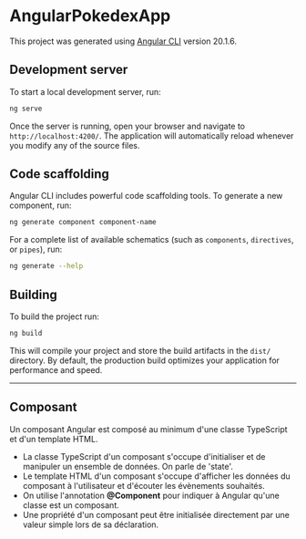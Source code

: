 # AngularPokedexApp

This project was generated using [Angular CLI](https://github.com/angular/angular-cli) version 20.1.6.

## Development server

To start a local development server, run:

```bash
ng serve
```

Once the server is running, open your browser and navigate to `http://localhost:4200/`. The application will automatically reload whenever you modify any of the source files.

## Code scaffolding

Angular CLI includes powerful code scaffolding tools. To generate a new component, run:

```bash
ng generate component component-name
```

For a complete list of available schematics (such as `components`, `directives`, or `pipes`), run:

```bash
ng generate --help
```

## Building

To build the project run:

```bash
ng build
```

This will compile your project and store the build artifacts in the `dist/` directory. By default, the production build optimizes your application for performance and speed.

-----

## Composant

Un composant Angular est composé au minimum d'une classe TypeScript et d'un template HTML.
- La classe TypeScript d'un composant s'occupe d'initialiser et de manipuler un ensemble de données. On parle de 'state'.
- Le template HTML d'un composant s'occupe d'afficher les données du composant à l'utilisateur et d'écouter les évènements souhaités.
- On utilise l'annotation **@Component** pour indiquer à Angular qu'une classe est un composant.
- Une propriété d'un composant peut être initialisée directement par une valeur simple lors de sa déclaration.